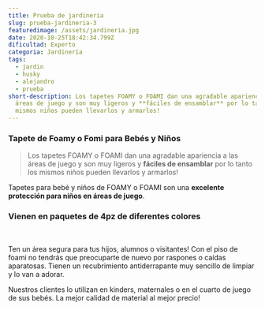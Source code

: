 ```yaml
---
title: Prueba de jardineria
slug: prueba-jardineria-3
featuredimage: /assets/jardineria.jpg
date: 2020-10-25T18:42:34.799Z
dificultad: Experto
categoria: Jardinería
tags:
  - jardin
  - husky
  - alejandro
  - prueba
short-description: Los tapetes FOAMY o FOAMI dan una agradable apariencia a las
  áreas de juego y son muy ligeros y **fáciles de ensamblar** por lo tanto los
  mismos niños pueden llevarlos y armarlos!
---
```

### Tapete de Foamy o Fomi para Bebés y Niños

> Los tapetes FOAMY o FOAMI dan una agradable apariencia a las áreas de juego y son muy ligeros y **fáciles de ensamblar** por lo tanto los mismos niños pueden llevarlos y armarlos!

Tapetes para bebé y niños de FOAMY o FOAMI son una **excelente protección para niños en áreas de juego**.

### Vienen en paquetes de 4pz de diferentes colores

‍

Ten un área segura para tus hijos, alumnos o visitantes! Con el piso de foami no tendrás que preocuparte de nuevo por raspones o caídas aparatosas. Tienen un recubrimiento antiderrapante muy sencillo de limpiar y lo van a adorar.

Nuestros clientes lo utilizan en kinders, maternales o en el cuarto de juego de sus bebés. La mejor calidad de material al mejor precio!